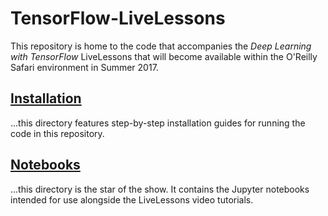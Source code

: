 # TensorFlow-LiveLessons
This repository is home to the code that accompanies the *Deep Learning with TensorFlow* LiveLessons that will become available within the O'Reilly Safari environment in Summer 2017. 

## [Installation](https://github.com/the-deep-learners/TensorFlow-LiveLessons/tree/master/installation)

...this directory features step-by-step installation guides for running the code in this repository. 

## [Notebooks](https://github.com/the-deep-learners/TensorFlow-LiveLessons/tree/master/notebooks)

...this directory is the star of the show. It contains the Jupyter notebooks intended for use alongside the LiveLessons video tutorials. 

